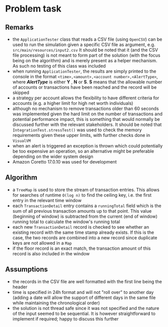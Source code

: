 # Problem task

## Remarks

* the `ApplicationTester` class that reads a CSV file (using `OpenCSV`) can be used to run the simulation given a specific
  CSV file as argument, e.g. `src/main/resources/input2.csv`
  It should be noted that it (and the CSV file processing) is not meant to form part of the solution (with the focus
  being on the algorithm) and is merely present as a helper mechanism. As such no testing of this class was included
* when running `ApplicationTester`, the results are simply printed to the console in the
  format `<time>,<amount>,<account number>,<AlertType>`, where **_AlertType_** is either **Y** , **N**  or
  **S**. **S** means that the allowable number of accounts or transactions have been reached and the record
  will be skipped
* a strategy per account allows the flexibility to have different criteria for accounts (e.g. a higher limit for high
  net worth individuals)
* although no mechanism to remove transactions older than 60 seconds was implemented given the hard limit on the number
  of transactions and potential performance impact, this is something that would normally be discussed further with the
  relevant stakeholders. It should be noted that `IntegrationTest.stressTest()` was used to check the memory
  requirements given these upper limits, with further checks done in `VisualVM`
* when an alert is triggered an exception is thrown which could potentially be too expensive an operation, so an
  alternative might be preferable depending on the wider system design
* Amazon Coretto 17.0.10 was used for development

## Algorithm

* a `TreeMap` is used to store the stream of transaction entries. This allows for searches of runtime `O(log n)` to find
  the ceiling key, i.e. the first entry in the relevant time window
* each `TransactionDetail` entry contains a `runningTotal` field which is the sum of all previous transaction amounts up
  to that point. This value (beginning of window) is subtracted from the current (end of window) running total to
  calculate the window's running total
* each new `TransactionDetail` record is checked to see whether an existing record with the same time stamp already
  exists. If this is the
  case, the two records are combined into a new record since duplicate keys are not allowed in a `Map`
* if the floor record is an exact match, the transaction amount of this record is also included in the window

## Assumptions

* the records in the CSV file are well formatted with the first line being the header
* time is specified in 24h format and will not "roll over" to another day (adding a date will allow the support
  of different days in the same file while maintaining the chronological order)
* the solution is not thread safe since it was not specified and the nature of the input seemed to be sequential. It is
  however straightforward to implement if required; happy to discuss this further